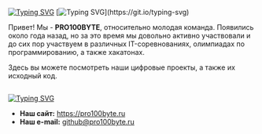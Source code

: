 [![Typing SVG](https://readme-typing-svg.demolab.com?font=Montserrat&weight=600&size=22&duration=4000&pause=500&color=FFFFFF&vCenter=true&multiline=true&repeat=false&width=500&height=70&lines=PRO100BYTE+Team;%D0%9C%D0%BE%D0%BB%D0%BE%D0%B4%D0%B0%D1%8F+%D0%B8+%D0%BF%D1%80%D0%BE%D0%B4%D1%83%D0%BA%D1%82%D0%B8%D0%B2%D0%BD%D0%B0%D1%8F+IT+%D0%BA%D0%BE%D0%BC%D0%B0%D0%BD%D0%B4%D0%B0)](https://git.io/typing-svg)
[![Typing SVG](https://readme-typing-svg.demolab.com?font=Montserrat&weight=600&size=18&duration=1000&pause=500&color=FFFFFF&vCenter=true&repeat=false&width=600&height=18&lines=___________________________________________________________________________)](https://git.io/typing-svg)

Привет! Мы - **PRO100BYTE**, относительно молодая команда. Появились около года назад, но за это время мы довольно активно участвовали и до сих пор участвуем в различных IT-соревнованиях, олимпиадах по программированию, а также хакатонах.

Здесь вы можете посмотреть наши цифровые проекты, а также их исходный код.

##
[![Typing SVG](https://readme-typing-svg.demolab.com?font=Montserrat&weight=600&size=18&pause=500&color=FFFFFF&vCenter=true&repeat=false&width=500&height=18&lines=%D0%9D%D0%B0%D1%88%D0%B8+%D0%BA%D0%BE%D0%BD%D1%82%D0%B0%D0%BA%D1%82%D1%8B)](https://git.io/typing-svg)

- **Наш сайт:** https://pro100byte.ru
- **Наш e-mail:** github@pro100byte.ru

